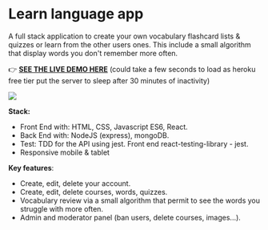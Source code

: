 # Learn language app

A full stack application to create your own vocabulary flashcard lists & quizzes or learn from the other users ones. This include a small algorithm that display words you don't remember more often.

:point_right: **<a href="http://learnyourway.herokuapp.com/">SEE THE LIVE DEMO HERE</a>** (could take a few seconds to load as heroku free tier put the server to sleep after 30 minutes of inactivity) <br />
  
<img src="/images/learnlanguagevideo.gif">

**Stack:** 
* Front End with: HTML, CSS, Javascript ES6, React.
* Back End with: NodeJS (express), mongoDB.
* Test: TDD for the API using jest. Front end react-testing-library - jest.
* Responsive mobile & tablet

**Key features**:
 * Create, edit, delete your account.
 * Create, edit, delete courses, words, quizzes.
 * Vocabulary review via a small algorithm that permit to see the words you struggle with more often.
 * Admin and moderator panel (ban users, delete courses, images...).
